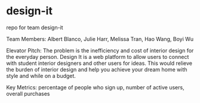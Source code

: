 # design-it
repo for team design-it

Team Members:
Albert Blanco,
Julie Harr,
Melissa Tran,
Hao Wang,
Boyi Wu

Elevator Pitch:
The problem is the inefficiency and cost of interior design for the everyday person. Design It is a web platform to allow users to connect with student interior designers and other users for ideas. This would relieve the burden of interior design and help you achieve your dream home with style and while on a budget.

Key Metrics:
percentage of people who sign up,
number of active users,
overall purchases
